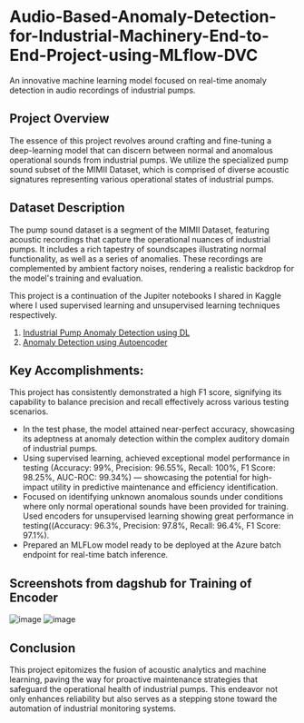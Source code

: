 # Audio-Based-Anomaly-Detection-for-Industrial-Machinery-End-to-End-Project-using-MLflow-DVC
An innovative machine learning model focused on real-time anomaly detection in audio recordings of industrial pumps.

## Project Overview
The essence of this project revolves around crafting and fine-tuning a deep-learning model that can discern between normal and anomalous operational sounds from industrial pumps. We utilize the specialized pump sound subset of the MIMII Dataset, which is comprised of diverse acoustic signatures representing various operational states of industrial pumps.

## Dataset Description
The pump sound dataset is a segment of the MIMII Dataset, featuring acoustic recordings that capture the operational nuances of industrial pumps. It includes a rich tapestry of soundscapes illustrating normal functionality, as well as a series of anomalies. These recordings are complemented by ambient factory noises, rendering a realistic backdrop for the model's training and evaluation.

This project is a continuation of the Jupiter notebooks I shared in Kaggle where I used supervised learning and unsupervised learning techniques respectively.
1. [Industrial Pump Anomaly Detection using DL](https://www.kaggle.com/code/jaison14/industrial-pump-anomaly-detection-using-dl)
2. [Anomaly Detection using Autoencoder](https://www.kaggle.com/code/jaison14/anomaly-detection-using-autoencoder)

## Key Accomplishments:
This project has consistently demonstrated a high F1 score, signifying its capability to balance precision and recall effectively across various testing scenarios.
* In the test phase, the model attained near-perfect accuracy, showcasing its adeptness at anomaly detection within the complex auditory domain of industrial pumps.
* Using supervised learning, achieved exceptional model performance in testing (Accuracy: 99%, Precision: 96.55%, Recall: 100%, F1 Score: 98.25%, AUC-ROC: 99.34%) — showcasing the potential for high-impact utility in predictive maintenance and efficiency identification.
* Focused on identifying unknown anomalous sounds under conditions where only normal operational sounds have been provided for training. Used encoders for unsupervised learning showing  great performance in testing((Accuracy: 96.3%, Precision: 97.8%, Recall: 96.4%, F1 Score: 97.1%).
* Prepared an MLFLow model ready to be deployed at the Azure batch endpoint for real-time batch inference.

## Screenshots from dagshub for Training of Encoder
![image](https://github.com/JAISON14/Audio-Based-Anomaly-Detection-for-Industrial-Machinery-End-to-End-Project-using-MLflow-DVC/assets/24632348/dcdcd2cd-c93c-4835-883e-9a032db25072)
![image](https://github.com/JAISON14/Audio-Based-Anomaly-Detection-for-Industrial-Machinery-End-to-End-Project-using-MLflow-DVC/assets/24632348/bbadaa01-d507-4cd0-882c-56a417598b7d)

## Conclusion
This project epitomizes the fusion of acoustic analytics and machine learning, paving the way for proactive maintenance strategies that safeguard the operational health of industrial pumps. This endeavor not only enhances reliability but also serves as a stepping stone toward the automation of industrial monitoring systems.



